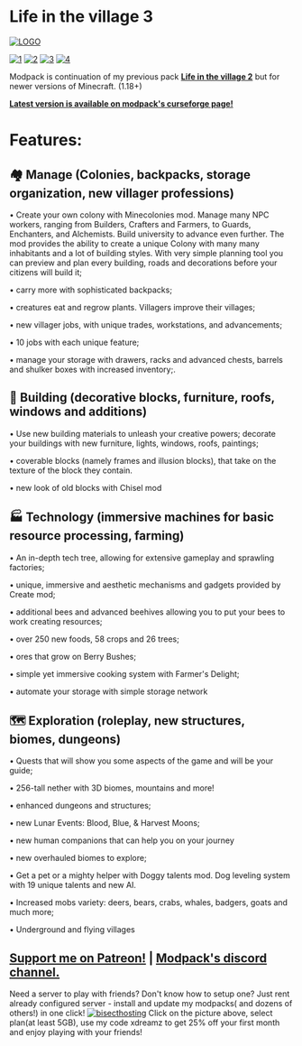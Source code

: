 # Life in the village 3
[![LOGO](https://user-images.githubusercontent.com/7347489/183632701-7306ec25-19eb-428a-bbbd-c3e36ef7efe0.png)](https://www.curseforge.com/minecraft/modpacks/life-in-the-village-3)

[![1](https://img.shields.io/discord/512339624627011586?color=blue&label=discord&logo=discord&style=for-the-badge)](https://discord.gg/CG6HjQjW5c) [![2](https://img.shields.io/endpoint.svg?url=https://shieldsio-patreon.vercel.app/api?username=Dreams01&type=patrons&style=for-the-badge)](https://www.patreon.com/Dreams01) [![3](https://img.shields.io/badge/Rent%20-a%20server-cyan?style=for-the-badge&logo=Codeforces&logoColor=cyan)](https://bisecthosting.com/xdreamz) [![4](https://img.shields.io/badge/My-projects-orange?style=for-the-badge&logo=curseforge)](https://www.curseforge.com/members/dreams01/projects)

Modpack is continuation of my previous pack [**Life in the village 2**](https://www.curseforge.com/minecraft/modpacks/life-in-the-village-2) but for newer versions of Minecraft. (1.18+)

[**Latest version is available on modpack's curseforge page!**](https://www.curseforge.com/minecraft/modpacks/life-in-the-village-3)


# **Features:**

## **🏘️ Manage** (Colonies, backpacks, storage organization, new villager professions)

• Create your own colony with Minecolonies mod. Manage many NPC workers, ranging from Builders, Crafters and Farmers, to Guards, Enchanters, and Alchemists. Build university to advance even further. The mod provides the ability to create a unique Colony with many many inhabitants and a lot of building styles. With very simple planning tool you can preview and plan every building, roads and decorations before your citizens will build it;

• carry more with sophisticated backpacks; 

• creatures eat and regrow plants. Villagers improve their villages;

• new villager jobs, with unique trades, workstations, and advancements;

• 10 jobs with each unique feature;

• manage your storage with drawers, racks and advanced chests, barrels and shulker boxes with increased inventory;.

## **🧱 Building** (decorative blocks, furniture, roofs, windows and additions)

• Use new building materials to unleash your creative powers;
decorate your buildings with new furniture, lights, windows, roofs, paintings;

• coverable blocks (namely frames and illusion blocks), that take on the texture of the block they contain.

• new look of old blocks with Chisel mod

## **🏭 Technology** (immersive machines for basic resource processing, farming)

• An in-depth tech tree, allowing for extensive gameplay and sprawling factories;

• unique, immersive and aesthetic mechanisms and gadgets provided by Create mod;

• additional bees and advanced beehives allowing you to put your bees to work creating resources;

• over 250 new foods, 58 crops and 26 trees;

• ores that grow on Berry Bushes;

• simple yet immersive cooking system with Farmer's Delight;

• automate your storage with simple storage network

## **🗺️ Exploration** (roleplay, new structures, biomes, dungeons)

• Quests that will show you some aspects of the game and will be your guide;

• 256-tall nether with 3D biomes, mountains and more!

• enhanced dungeons and structures;

• new Lunar Events: Blood, Blue, & Harvest Moons;

• new human companions that can help you on your journey

• new overhauled biomes to explore;

• Get a pet or a mighty helper with Doggy talents mod. Dog leveling system with 19 unique talents and new AI.

• Increased mobs variety: deers, bears, crabs, whales, badgers, goats and much more;

• Underground and flying villages

## [**Support me on Patreon!**](https://www.patreon.com/Dreams01) | [Modpack's discord channel.](https://discord.com/invite/npNApNFn2r) 
Need a server to play with friends? Don't know how to setup one? Just rent already configured server - install and update my modpacks( and dozens of others!) in one click!
[![bisecthosting](https://i.imgur.com/x6fE3RD.png)](https://bisecthosting.com/xdreamz)
Click on the picture above, select plan(at least 5GB), use my code xdreamz to get 25% off your first month and enjoy playing with your friends!

